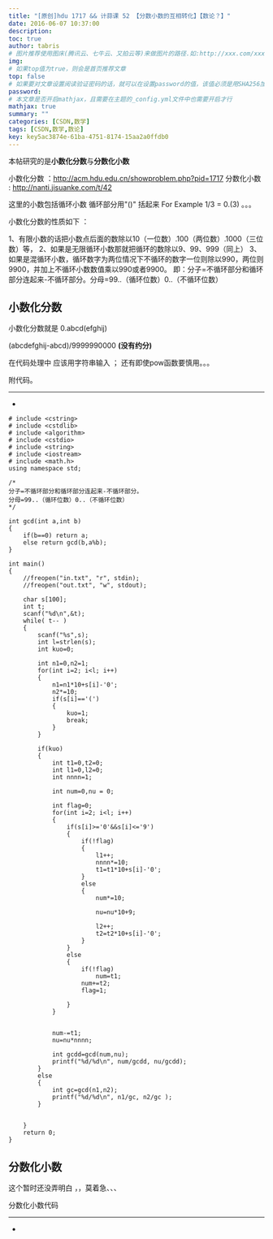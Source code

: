 ```yaml
---
title: "[原创]hdu 1717 && 计蒜课 52 【分数小数的互相转化】【数论？】"
date: 2016-06-07 10:37:00
description:
toc: true
author: tabris
# 图片推荐使用图床(腾讯云、七牛云、又拍云等)来做图片的路径.如:http://xxx.com/xxx.jpg
img:
# 如果top值为true，则会是首页推荐文章
top: false
# 如果要对文章设置阅读验证密码的话，就可以在设置password的值，该值必须是用SHA256加密后的密码，防止被他人识破
password:
# 本文章是否开启mathjax，且需要在主题的_config.yml文件中也需要开启才行
mathjax: true
summary: ""
categories: [CSDN,数学]
tags: [CSDN,数学,数论]
key: key5ac3874e-61ba-4751-8174-15aa2a0ffdb0
---
```


本帖研究的是**小数化分数**与**分数化小数**

小数化分数 ：http://acm.hdu.edu.cn/showproblem.php?pid=1717
分数化小数  : http://nanti.jisuanke.com/t/42

这里的小数包括循环小数 循环部分用"()" 括起来  For Example  1/3  = 0.(3)  。。。

小数化分数的性质如下 ：

1、有限小数的话把小数点后面的数除以10（一位数）.100（两位数）.1000（三位数）等，
2、如果是无限循环小数那就把循环的数除以9、99、999（同上）
3、如果是混循环小数，循环数字为两位情况下不循环的数字一位则除以990，两位则9900，并加上不循环小数数值乘以990或者9900。
即：分子=不循环部分和循环部分连起来-不循环部分。分母=99..（循环位数）0..（不循环位数）


小数化分数
------

小数化分数就是
0.abcd(efghij)

(abcdefghij-abcd)/9999990000   **(没有约分)**

在代码处理中 应该用字符串输入 ；
还有即使pow函数要慎用。。。

附代码。

-----------------------------------------------------
-
```
# include <cstring>
# include <cstdlib>
# include <algorithm>
# include <cstdio>
# include <string>
# include <iostream>
# include <math.h>
using namespace std;

/*
分子=不循环部分和循环部分连起来-不循环部分。
分母=99..（循环位数）0..（不循环位数）
*/

int gcd(int a,int b)
{
    if(b==0) return a;
    else return gcd(b,a%b);
}

int main()
{
    //freopen("in.txt", "r", stdin);
    //freopen("out.txt", "w", stdout);

    char s[100];
    int t;
    scanf("%d\n",&t);
    while( t-- )
    {
        scanf("%s",s);
        int l=strlen(s);
        int kuo=0;

        int n1=0,n2=1;
        for(int i=2; i<l; i++)
        {
            n1=n1*10+s[i]-'0';
            n2*=10;
            if(s[i]=='(')
            {
                kuo=1;
                break;
            }
        }

        if(kuo)
        {
            int t1=0,t2=0;
            int l1=0,l2=0;
            int nnnn=1;

            int num=0,nu = 0;

            int flag=0;
            for(int i=2; i<l; i++)
            {
                if(s[i]>='0'&&s[i]<='9')
                {
                    if(!flag)
                    {
                        l1++;
                        nnnn*=10;
                        t1=t1*10+s[i]-'0';
                    }
                    else
                    {
                        num*=10;

                        nu=nu*10+9;

                        l2++;
                        t2=t2*10+s[i]-'0';
                    }
                }
                else
                {
                    if(!flag)
                        num=t1;
                    num+=t2;
                    flag=1;

                }
            }


            num-=t1;
            nu=nu*nnnn;

            int gcdd=gcd(num,nu);
            printf("%d/%d\n", num/gcdd, nu/gcdd);
        }
        else
        {
            int gc=gcd(n1,n2);
            printf("%d/%d\n", n1/gc, n2/gc );
        }


    }
    return 0;
}

```

分数化小数
------

这个暂时还没弄明白  ，，莫着急、、、



分数化小数代码

-----------------------------------------------
-
```

```